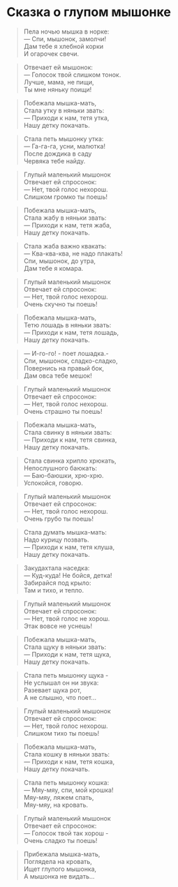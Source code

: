 # Сказка о глупом мышонке

> Пела ночью мышка в норке:  
— Спи, мышонок, замолчи!  
Дам тебе я хлебной корки  
И огарочек свечи.

> Отвечает ей мышонок:  
— Голосок твой слишком тонок.  
Лучше, мама, не пищи,  
Ты мне няньку поищи!

> Побежала мышка-мать,  
Стала утку в няньки звать:  
— Приходи к нам, тетя утка,  
Нашу детку покачать.

> Стала петь мышонку утка:  
— Га-га-га, усни, малютка!  
После дождика в саду  
Червяка тебе найду.

> Глупый маленький мышонок  
Отвечает ей спросонок:  
— Нет, твой голос нехорош.  
Слишком громко ты поешь!

> Побежала мышка-мать,  
Стала жабу в няньки звать:  
— Приходи к нам, тетя жаба,  
Нашу детку покачать.

> Стала жаба важно квакать:  
— Ква-ква-ква, не надо плакать!  
Спи, мышонок, до утра,  
Дам тебе я комара.

> Глупый маленький мышонок  
Отвечает ей спросонок:  
— Нет, твой голос нехорош.  
Очень скучно ты поешь!

> Побежала мышка-мать,  
Тетю лошадь в няньки звать:  
— Приходи к нам, тетя лошадь,  
Нашу детку покачать.

> — И-го-го! - поет лошадка.-  
Спи, мышонок, сладко-сладко,  
Повернись на правый бок,  
Дам овса тебе мешок!

> Глупый маленький мышонок  
Отвечает ей спросонок:  
— Нет, твой голос нехорош.  
Очень страшно ты поешь!

> Побежала мышка-мать,  
Стала свинку в няньки звать:  
— Приходи к нам, тетя свинка,  
Нашу детку покачать.

> Стала свинка хрипло хрюкать,  
Непослушного баюкать:  
— Баю-баюшки, хрю-хрю.  
Успокойся, говорю.

> Глупый маленький мышонок  
Отвечает ей спросонок:  
— Нет, твой голос нехорош.  
Очень грубо ты поешь!

> Стала думать мышка-мать:  
Надо курицу позвать.  
— Приходи к нам, тетя клуша,  
Нашу детку покачать.

> Закудахтала наседка:  
— Куд-куда! Не бойся, детка!  
Забирайся под крыло:  
Там и тихо, и тепло.

> Глупый маленький мышонок  
Отвечает ей спросонок:  
— Нет, твой голос не хорош.  
Этак вовсе не уснешь!

> Побежала мышка-мать,  
Стала щуку в няньки звать:  
— Приходи к нам, тетя щука,  
Нашу детку покачать.

> Стала петь мышонку щука -  
Не услышал он ни звука:  
Разевает щука рот,  
А не слышно, что поет...

> Глупый маленький мышонок  
Отвечает ей спросонок:  
— Нет, твой голос нехорош.  
Слишком тихо ты поешь!

> Побежала мышка-мать,  
Стала кошку в няньки звать:  
— Приходи к нам, тетя кошка,  
Нашу детку покачать.

> Стала петь мышонку кошка:  
— Мяу-мяу, спи, мой крошка!  
Мяу-мяу, ляжем спать,  
Мяу-мяу, на кровать.

> Глупый маленький мышонок  
Отвечает ей спросонок:  
— Голосок твой так хорош -  
Очень сладко ты поешь!

> Прибежала мышка-мать,  
Поглядела на кровать,  
Ищет глупого мышонка,  
А мышонка не видать...
